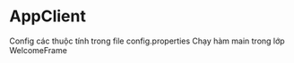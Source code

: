 # AppClient
Config các thuộc tính trong file config.properties
Chạy hàm main trong lớp WelcomeFrame
